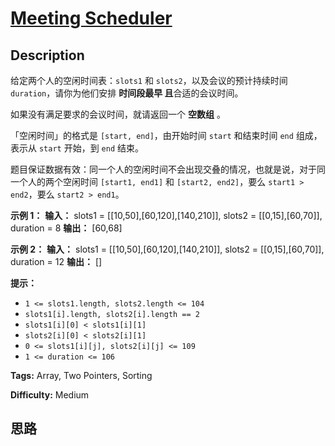 # [Meeting Scheduler][title]

## Description

给定两个人的空闲时间表：`slots1` 和 `slots2`，以及会议的预计持续时间 `duration`，请你为他们安排  **时间段最早
且**合适的会议时间。

如果没有满足要求的会议时间，就请返回一个 **空数组** 。

「空闲时间」的格式是 `[start, end]`，由开始时间 `start` 和结束时间 `end` 组成，表示从 `start` 开始，到 `end`
结束。

题目保证数据有效：同一个人的空闲时间不会出现交叠的情况，也就是说，对于同一个人的两个空闲时间 `[start1, end1]` 和 `[start2,
end2]`，要么 `start1 > end2`，要么 `start2 > end1`。



**示例 1：**
            **输入：** slots1 = [[10,50],[60,120],[140,210]], slots2 = [[0,15],[60,70]], duration = 8    **输出：** [60,68]    

**示例 2：**
            **输入：** slots1 = [[10,50],[60,120],[140,210]], slots2 = [[0,15],[60,70]], duration = 12    **输出：** []    



**提示：**

  * `1 <= slots1.length, slots2.length <= 104`
  * `slots1[i].length, slots2[i].length == 2`
  * `slots1[i][0] < slots1[i][1]`
  * `slots2[i][0] < slots2[i][1]`
  * `0 <= slots1[i][j], slots2[i][j] <= 109`
  * `1 <= duration <= 106`


**Tags:** Array, Two Pointers, Sorting

**Difficulty:** Medium

## 思路

[title]: https://leetcode-cn.com/problems/meeting-scheduler
